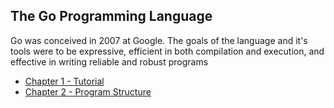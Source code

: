 ## The Go Programming Language
Go was conceived in 2007 at Google. The goals of the language and it's tools were to be expressive, efficient in both compilation and execution, and effective in writing reliable and robust programs

- [Chapter 1 - Tutorial](https://github.com/bradfield-csi-5/shane325/blob/main/prep-phase/go/notes/chapter_1.md)
- [Chapter 2 - Program Structure](https://github.com/bradfield-csi-5/shane325/blob/main/prep-phase/go/notes/chapter_2.md)
